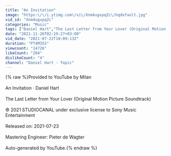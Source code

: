 ```yaml
---
title: "An Invitation"
image: "https:\/\/i.ytimg.com\/vi\/Xnm4ugvpqZc\/hqdefault.jpg"
vid_id: "Xnm4ugvpqZc"
categories: "Music"
tags: ["Daniel Hart","The Last Letter from Your Lover (Original Motion Picture Soundtrack)","An Invitation"]
date: "2021-11-26T02:19:27+03:00"
vid_date: "2021-07-22T10:09:13Z"
duration: "PT4M35S"
viewcount: "14726"
likeCount: "204"
dislikeCount: "4"
channel: "Daniel Hart - Topic"
---
```

{% raw %}Provided to YouTube by Milan<br /><br />An Invitation · Daniel Hart<br /><br />The Last Letter from Your Lover (Original Motion Picture Soundtrack)<br /><br />℗ 2021 STUDIOCANAL under exclusive license to Sony Music Entertainment<br /><br />Released on: 2021-07-23<br /><br />Mastering  Engineer: Pieter de Wagter<br /><br />Auto-generated by YouTube.{% endraw %}
